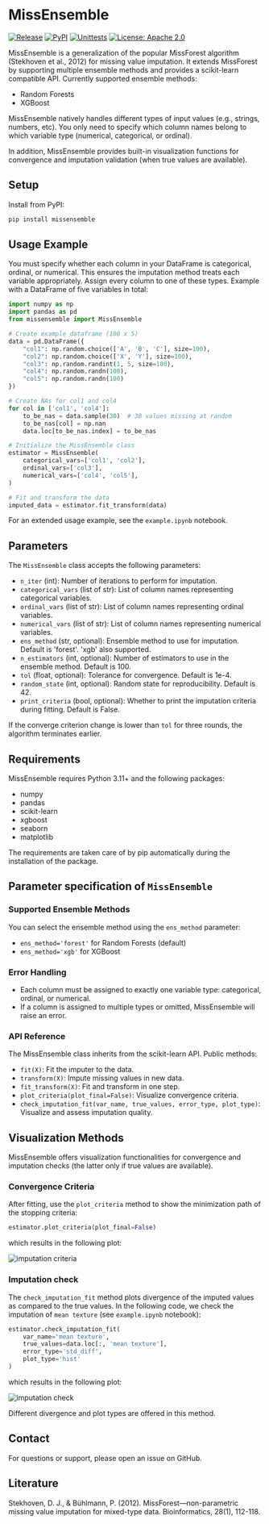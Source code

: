 
# MissEnsemble
[![Release](https://github.com/dkatsimpokis/MissEnsemble/actions/workflows/release.yml/badge.svg)](https://github.com/dkatsimpokis/MissEnsemble/actions/workflows/release.yml)
[![PyPI](https://badge.fury.io/py/missensemble.svg)](https://pypi.org/project/missensemble/)
[![Unittests](https://github.com/dkatsimpokis/MissEnsemble/actions/workflows/unittesting.yml/badge.svg)](https://github.com/dkatsimpokis/MissEnsemble/actions/workflows/unittesting.yml)
[![License: Apache 2.0](https://img.shields.io/badge/license-Apache%20License%202.0-blue)](https://github.com/dkatsimpokis/MissEnsemble/blob/main/LICENSE)

MissEnsemble is a generalization of the popular MissForest algorithm (Stekhoven et al., 2012) for missing value imputation. It extends MissForest by supporting multiple ensemble methods and provides a scikit-learn compatible API. Currently supported ensemble methods:

- Random Forests
- XGBoost

MissEnsemble natively handles different types of input values (e.g., strings, numbers, etc). You only need to specify which column names belong to which variable type (numerical, categorical, or ordinal).

In addition, MissEnsemble provides built-in visualization functions for convergence and imputation validation (when true values are available).

## Setup
Install from PyPI:

```bash
pip install missensemble
```

## Usage Example

You must specify whether each column in your DataFrame is categorical, ordinal, or numerical. This ensures the imputation method treats each variable appropriately. Assign every column to one of these types. Example with a DataFrame of five variables in total:

```python
import numpy as np
import pandas as pd
from missensemble import MissEnsemble

# Create example dataframe (100 x 5)
data = pd.DataFrame({
    "col1": np.random.choice(['A', 'B', 'C'], size=100),
    "col2": np.random.choice(['X', 'Y'], size=100),
    "col3": np.random.randint(1, 5, size=100),
    "col4": np.random.randn(100),
    "col5": np.random.randn(100)
})

# Create NAs for col1 and col4
for col in ['col1', 'col4']:
    to_be_nas = data.sample(30)  # 30 values missing at random
    to_be_nas[col] = np.nan
    data.loc[to_be_nas.index] = to_be_nas

# Initialize the MissEnsemble class
estimator = MissEnsemble(
    categorical_vars=['col1', 'col2'],
    ordinal_vars=['col3'],
    numerical_vars=['col4', 'col5'],
)

# Fit and transform the data
imputed_data = estimator.fit_transform(data)
```
For an extended usage example, see the `example.ipynb` notebook.

## Parameters
The `MissEnsemble` class accepts the following parameters:

- `n_iter` (int): Number of iterations to perform for imputation.
- `categorical_vars` (list of str): List of column names representing categorical variables.
- `ordinal_vars` (list of str): List of column names representing ordinal variables.
- `numerical_vars` (list of str): List of column names representing numerical variables.
- `ens_method` (str, optional): Ensemble method to use for imputation. Default is 'forest'. 'xgb' also supported.
- `n_estimators` (int, optional): Number of estimators to use in the ensemble method. Default is 100.
- `tol` (float, optional): Tolerance for convergence. Default is 1e-4.
- `random_state` (int, optional): Random state for reproducibility. Default is 42.
- `print_criteria` (bool, optional): Whether to print the imputation criteria during fitting. Default is False.

If the converge criterion change is lower than `tol` for three rounds, the algorithm terminates earlier.

## Requirements
MissEnsemble requires Python 3.11+ and the following packages:
- numpy
- pandas
- scikit-learn
- xgboost 
- seaborn
- matplotlib

The requirements are taken care of by pip automatically during the installation of the package.

## Parameter specification of `MissEnsemble`

### Supported Ensemble Methods
You can select the ensemble method using the `ens_method` parameter:
- `ens_method='forest'` for Random Forests (default)
- `ens_method='xgb'` for XGBoost

### Error Handling
- Each column must be assigned to exactly one variable type: categorical, ordinal, or numerical.
- If a column is assigned to multiple types or omitted, MissEnsemble will raise an error.

### API Reference
The MissEnsemble class inherits from the scikit-learn API. Public methods:
- `fit(X)`: Fit the imputer to the data.
- `transform(X)`: Impute missing values in new data.
- `fit_transform(X)`: Fit and transform in one step.
- `plot_criteria(plot_final=False)`: Visualize convergence criteria.
- `check_imputation_fit(var_name, true_values, error_type, plot_type)`: Visualize and assess imputation quality.

## Visualization Methods
MissEnsemble offers visualization functionalities for convergence and imputation checks (the latter only if true values are available).

### Convergence Criteria
After fitting, use the `plot_criteria` method to show the minimization path of the stopping criteria:

```python
estimator.plot_criteria(plot_final=False)
```

which results in the following plot:

![imputation criteria](docs/images/imputation_criteria.png)

### Imputation check
The `check_imputation_fit` method plots divergence of the imputed values as compared to the true values. In the following code, we check the imputation of `mean texture` (see `example.ipynb` notebook): 

```python
estimator.check_imputation_fit(
    var_name='mean texture',
    true_values=data.loc[:, 'mean texture'],
    error_type='std_diff',
    plot_type='hist'
)
```

which results in the following plot:

![imputation check](docs/images/imputation_check.png)

Different divergence and plot types are offered in this method.

## Contact
For questions or support, please open an issue on GitHub.

## Literature
Stekhoven, D. J., & Bühlmann, P. (2012). MissForest—non-parametric missing value imputation for mixed-type data. Bioinformatics, 28(1), 112-118.

